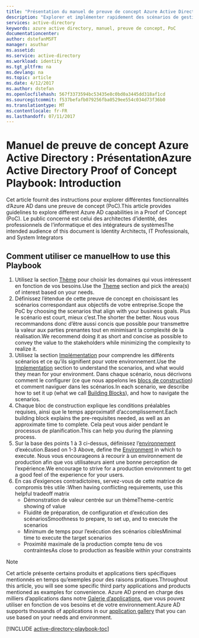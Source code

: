 ```yaml
---
title: "Présentation du manuel de preuve de concept Azure Active Directory | Microsoft Docs"
description: "Explorer et implémenter rapidement des scénarios de gestion des identités et des accès"
services: active-directory
keywords: azure active directory, manuel, preuve de concept, PoC
documentationcenter: 
author: dstefanMSFT
manager: asuthar
ms.assetid: 
ms.service: active-directory
ms.workload: identity
ms.tgt_pltfrm: na
ms.devlang: na
ms.topic: article
ms.date: 4/12/2017
ms.author: dstefan
ms.openlocfilehash: 567f3373594bc53435e8c0bd0a3445dd318af1cd
ms.sourcegitcommit: f537befafb079256fba0529ee554c034d73f36b0
ms.translationtype: MT
ms.contentlocale: fr-FR
ms.lasthandoff: 07/11/2017
---
```

# <a name="azure-active-directory-proof-of-concept-playbook-introduction"></a><span data-ttu-id="e2ac8-104">Manuel de preuve de concept Azure Active Directory : Présentation</span><span class="sxs-lookup"><span data-stu-id="e2ac8-104">Azure Active Directory Proof of Concept Playbook: Introduction</span></span>

<span data-ttu-id="e2ac8-105">Cet article fournit des instructions pour explorer différentes fonctionnalités d’Azure AD dans une preuve de concept (PoC).</span><span class="sxs-lookup"><span data-stu-id="e2ac8-105">This article provides guidelines to explore different Azure AD capabilities in a Proof of Concept (PoC).</span></span> <span data-ttu-id="e2ac8-106">Le public concerné est celui des architectes d’identité, des professionnels de l’informatique et des intégrateurs de systèmes</span><span class="sxs-lookup"><span data-stu-id="e2ac8-106">The intended audience of this document is Identity Architects, IT Professionals, and System Integrators</span></span>

## <a name="how-to-use-this-playbook"></a><span data-ttu-id="e2ac8-107">Comment utiliser ce manuel</span><span class="sxs-lookup"><span data-stu-id="e2ac8-107">How to use this Playbook</span></span>

1. <span data-ttu-id="e2ac8-108">Utilisez la section [Thème](active-directory-playbook-ingredients.md#theme) pour choisir les domaines qui vous intéressent en fonction de vos besoins.</span><span class="sxs-lookup"><span data-stu-id="e2ac8-108">Use the [Theme](active-directory-playbook-ingredients.md#theme) section and pick the area(s) of interest based on your needs.</span></span>  
2. <span data-ttu-id="e2ac8-109">Définissez l’étendue de cette preuve de concept en choisissant les scénarios correspondant aux objectifs de votre entreprise.</span><span class="sxs-lookup"><span data-stu-id="e2ac8-109">Scope the PoC by choosing the scenarios that align with your business goals.</span></span> <span data-ttu-id="e2ac8-110">Plus le scénario est court, mieux c’est.</span><span class="sxs-lookup"><span data-stu-id="e2ac8-110">The shorter the better.</span></span> <span data-ttu-id="e2ac8-111">Nous vous recommandons donc d’être aussi concis que possible pour transmettre la valeur aux parties prenantes tout en minimisant la complexité de la réalisation.</span><span class="sxs-lookup"><span data-stu-id="e2ac8-111">We recommend doing it as short and concise as possible to convey the value to the stakeholders while minimizing the complexity to realize it.</span></span>  
3. <span data-ttu-id="e2ac8-112">Utilisez la section [Implémentation](active-directory-playbook-implementation.md) pour comprendre les différents scénarios et ce qu’ils signifient pour votre environnement.</span><span class="sxs-lookup"><span data-stu-id="e2ac8-112">Use the [Implementation](active-directory-playbook-implementation.md) section to understand the scenarios, and what would they mean for your environment.</span></span> <span data-ttu-id="e2ac8-113">Dans chaque scénario, nous décrivons comment le configurer (ce que nous appelons les [blocs de construction](active-directory-playbook-building-blocks.md)) et comment naviguer dans les scénarios.</span><span class="sxs-lookup"><span data-stu-id="e2ac8-113">In each scenario, we describe how to set it up (what we call [Building Blocks](active-directory-playbook-building-blocks.md)), and how to navigate the scenarios.</span></span> 
4. <span data-ttu-id="e2ac8-114">Chaque bloc de construction explique les conditions préalables requises, ainsi que le temps approximatif d’accomplissement.</span><span class="sxs-lookup"><span data-stu-id="e2ac8-114">Each building block explains the pre-requisites needed, as well as an approximate time to complete.</span></span> <span data-ttu-id="e2ac8-115">Cela peut vous aider pendant le processus de planification.</span><span class="sxs-lookup"><span data-stu-id="e2ac8-115">This can help you during the planning process.</span></span> 
5. <span data-ttu-id="e2ac8-116">Sur la base des points 1 à 3 ci-dessus, définissez l’[environnement](active-directory-playbook-ingredients.md#environment) d’exécution.</span><span class="sxs-lookup"><span data-stu-id="e2ac8-116">Based on 1-3 Above, define the [Environment](active-directory-playbook-ingredients.md#environment) in which to execute.</span></span> <span data-ttu-id="e2ac8-117">Nous vous encourageons à recourir à un environnement de production afin que vos utilisateurs aient une bonne perception de l’expérience.</span><span class="sxs-lookup"><span data-stu-id="e2ac8-117">We encourage to strive for a production environment to get a good feel of the experience for your users.</span></span> 
6. <span data-ttu-id="e2ac8-118">En cas d’exigences contradictoires, servez-vous de cette matrice de compromis très utile :</span><span class="sxs-lookup"><span data-stu-id="e2ac8-118">When having conflicting requirements, use this helpful tradeoff matrix</span></span> 
   * <span data-ttu-id="e2ac8-119">Démonstration de valeur centrée sur un thème</span><span class="sxs-lookup"><span data-stu-id="e2ac8-119">Theme-centric showing of value</span></span>  
   * <span data-ttu-id="e2ac8-120">Fluidité de préparation, de configuration et d’exécution des scénarios</span><span class="sxs-lookup"><span data-stu-id="e2ac8-120">Smoothness to prepare, to set up, and to execute the scenarios</span></span> 
   * <span data-ttu-id="e2ac8-121">Minimum de temps pour l’exécution des scénarios cibles</span><span class="sxs-lookup"><span data-stu-id="e2ac8-121">Minimal time to execute the target scenarios</span></span> 
   * <span data-ttu-id="e2ac8-122">Proximité maximale de la production compte tenu de vos contraintes</span><span class="sxs-lookup"><span data-stu-id="e2ac8-122">As close to production as feasible within your constraints</span></span> 

>[!NOTE]
> <span data-ttu-id="e2ac8-123">Cet article présente certains produits et applications tiers spécifiques mentionnés en temps qu’exemples pour des raisons pratiques.</span><span class="sxs-lookup"><span data-stu-id="e2ac8-123">Throughout this article, you will see some specific third party applications and products mentioned as examples for convenience.</span></span> <span data-ttu-id="e2ac8-124">Azure AD prend en charge des milliers d’applications dans notre [Galerie d’applications](https://azuremarketplace.microsoft.com/marketplace/apps/category/azure-active-directory-apps), que vous pouvez utiliser en fonction de vos besoins et de votre environnement.</span><span class="sxs-lookup"><span data-stu-id="e2ac8-124">Azure AD supports thousands of applications in our [application gallery](https://azuremarketplace.microsoft.com/marketplace/apps/category/azure-active-directory-apps) that you can use based on your needs and environment.</span></span> 



[!INCLUDE [active-directory-playbook-toc](../../includes/active-directory-playbook-steps.md)]